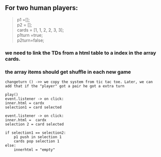 ## For two human players:

> p1 =[];<br>
> p2 = [];<br>
> cards = [1, 1, 2, 2, 3, 3];<br>
> p1turn =true;<br>
> p2turn=false;<br>

### we need to link the TDs from a html table to a index in the array cards.

### the array items should get shuffle in each new game

    changeturn () ->> we copy the system from tic tac toe. Later, we can add that if the "player" got a pair he got a extra turn

    play()
    event.listener -> on click:
    inner.html = cardx
    selection1 = card selected

    event.listener -> on click:
    inner.html =  cardx
    selection 2 = card selected

    if selection1 == selection2:
        p1 push in selection 1
        cards pop selection 1
    else:
        innerhtml = "empty"
